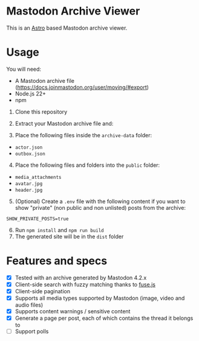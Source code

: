 # Mastodon Archive Viewer

This is an [Astro](https://astro.build) based Mastodon archive viewer.

# Usage

You will need:

- A Mastodon archive file (https://docs.joinmastodon.org/user/moving/#export)
- Node.js 22+
- npm

1. Clone this repository
2. Extract your Mastodon archive file and:

3. Place the following files inside the `archive-data` folder:

- `actor.json`
- `outbox.json`

4. Place the following files and folders into the `public` folder:

- `media_attachments`
- `avatar.jpg`
- `header.jpg`

5. (Optional) Create a `.env` file with the following content if you want to show "private" (non public and non unlisted) posts from the archive:

```
SHOW_PRIVATE_POSTS=true
```

6. Run `npm install` and `npm run build`
7. The generated site will be in the `dist` folder

# Features and specs

- [x] Tested with an archive generated by Mastodon 4.2.x
- [x] Client-side search with fuzzy matching thanks to [fuse.js](https://fusejs.io/)
- [x] Client-side pagination
- [x] Supports all media types supported by Mastodon (image, video and audio files)
- [x] Supports content warnings / sensitive content
- [x] Generate a page per post, each of which contains the thread it belongs to
- [ ] Support polls
